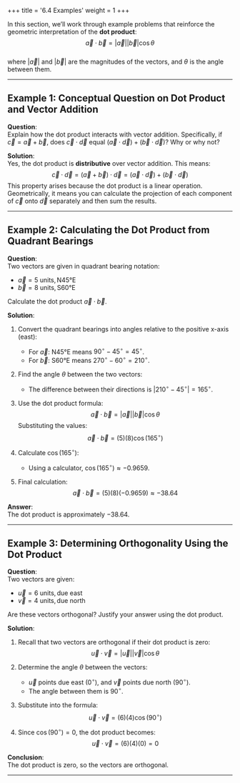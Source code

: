 +++
title = '6.4 Examples'
weight = 1
+++


In this section, we’ll work through example problems that reinforce the geometric interpretation of the **dot product**:  
$$
\vec{a} \cdot \vec{b} = |\vec{a}| |\vec{b}| \cos\theta
$$  
where $|\vec{a}|$ and $|\vec{b}|$ are the magnitudes of the vectors, and $\theta$ is the angle between them.

---

## Example 1: Conceptual Question on Dot Product and Vector Addition

**Question**:  
Explain how the dot product interacts with vector addition. Specifically, if $\vec{c} = \vec{a} + \vec{b}$, does $\vec{c} \cdot \vec{d}$ equal $(\vec{a} \cdot \vec{d}) + (\vec{b} \cdot \vec{d})$? Why or why not?

**Solution**:  
Yes, the dot product is **distributive** over vector addition. This means:
$$
\vec{c} \cdot \vec{d} = (\vec{a} + \vec{b}) \cdot \vec{d} = (\vec{a} \cdot \vec{d}) + (\vec{b} \cdot \vec{d})
$$
This property arises because the dot product is a linear operation. Geometrically, it means you can calculate the projection of each component of $\vec{c}$ onto $\vec{d}$ separately and then sum the results.

---

## Example 2: Calculating the Dot Product from Quadrant Bearings

**Question**:  
Two vectors are given in quadrant bearing notation:
- $\vec{a} = 5~\text{units}, \text{N45°E}$
- $\vec{b} = 8~\text{units}, \text{S60°E}$

Calculate the dot product $\vec{a} \cdot \vec{b}$.

**Solution**:  
1. Convert the quadrant bearings into angles relative to the positive x-axis (east):
   - For $\vec{a}$: N45°E means $90^\circ - 45^\circ = 45^\circ$.
   - For $\vec{b}$: S60°E means $270^\circ - 60^\circ = 210^\circ$.

2. Find the angle $\theta$ between the two vectors:
   - The difference between their directions is $|210^\circ - 45^\circ| = 165^\circ$.

3. Use the dot product formula:
   $$
   \vec{a} \cdot \vec{b} = |\vec{a}| |\vec{b}| \cos\theta
   $$
   Substituting the values:
   $$
   \vec{a} \cdot \vec{b} = (5)(8) \cos(165^\circ)
   $$

4. Calculate $\cos(165^\circ)$:
   - Using a calculator, $\cos(165^\circ) \approx -0.9659$.

5. Final calculation:
   $$
   \vec{a} \cdot \vec{b} = (5)(8)(-0.9659) \approx -38.64
   $$

**Answer**:  
The dot product is approximately $-38.64$.

---

## Example 3: Determining Orthogonality Using the Dot Product

**Question**:  
Two vectors are given:
- $\vec{u} = 6~\text{units}, \text{due east}$
- $\vec{v} = 4~\text{units}, \text{due north}$

Are these vectors orthogonal? Justify your answer using the dot product.

**Solution**:  
1. Recall that two vectors are orthogonal if their dot product is zero:
   $$
   \vec{u} \cdot \vec{v} = |\vec{u}| |\vec{v}| \cos\theta
   $$

2. Determine the angle $\theta$ between the vectors:
   - $\vec{u}$ points due east ($0^\circ$), and $\vec{v}$ points due north ($90^\circ$).
   - The angle between them is $90^\circ$.

3. Substitute into the formula:
   $$
   \vec{u} \cdot \vec{v} = (6)(4) \cos(90^\circ)
   $$

4. Since $\cos(90^\circ) = 0$, the dot product becomes:
   $$
   \vec{u} \cdot \vec{v} = (6)(4)(0) = 0
   $$

**Conclusion**:  
The dot product is zero, so the vectors are orthogonal.

---

